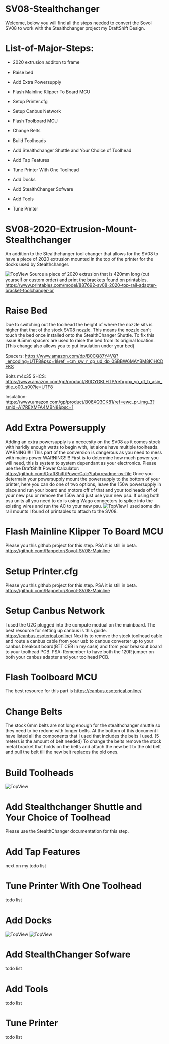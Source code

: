 # SV08-Stealthchanger
Welcome, below you will find all the steps needed to convert the Sovol SV08 to work with the Stealthchanger project my DraftShift Design.

# List-of-Major-Steps:
- 2020 extrusion additon to frame
* Raise bed
+ Add Extra Powersupply
- Flash Mainline Klipper To Board MCU
* Setup Printer.cfg
+ Setup Canbus Network
- Flash Toolboard MCU
* Change Belts
+ Build Toolheads
- Add Stealthchanger Shuttle and Your Choice of Toolhead
* Add Tap Features
+ Tune Printer With One Toolhead
- Add Docks
* Add StealthChanger Sofware
+ Add Tools
- Tune Printer

# SV08-2020-Extrusion-Mount-Stealthchanger
An addition to the Stealthchanger tool changer that allows for the SV08 to have a piece of 2020 extrusion mounted in the top of the printer for the docks used by Stealthchanger.

![TopView](https://github.com/game8078/SV08-2020-Extrusion-Mount-Stealthchanger-/blob/main/photos/TopdownView%231.PNG)
Source a piece of 2020 extrusion that is 420mm long (cut yourself or custom order) and print the brackets found on printables. https://www.printables.com/model/887692-sv08-2020-top-rail-adapter-bracket-toolchanger-or  

# Raise Bed
Due to switching out the toolhead the height of where the nozzle sits is higher that that of the stock SV08 nozzle. This means the nozzle can't touch the bed once installed onto the StealthChanger Shuttle. To fix this issue 9.5mm spacers are used to raise the bed from its original location. (This change also allows you to put insulation under your bed)

Spacers: https://www.amazon.com/dp/B0CQ87Y4VQ?_encoding=UTF8&psc=1&ref_=cm_sw_r_cp_ud_dp_0SBBW6MAYBM8K1HCDFKS 

Bolts m4x35 SHCS: https://www.amazon.com/gp/product/B0CYGKLHTP/ref=ppx_yo_dt_b_asin_title_o00_s00?ie=UTF8 

Insulation: https://www.amazon.com/gp/product/B08XQ3CK81/ref=ewc_pr_img_3?smid=A17REXMFA4MBN8&psc=1 

# Add Extra Powersupply
Adding an extra powersupply is a neccesity on the SV08 as it comes stock with harldly enough watts to begin with, let alone have multiple toolheads. WARNING!!!!! This part of the conversion is dangerous as you need to mess with mains power  WARNING!!!!! First is to determine how much power you will need, this is system to system dependant as your electronics. Please use the DraftShift Power Calculator: https://github.com/DraftShift/PowerCalc?tab=readme-ov-file 
Once you determain your powersupply mount the powersupply to the bottom of your printer, here you can do one of two options, leave the 150w powersupply in place and run your board and motors off of that and your toolheads off of your new psu or remove the 150w and just use your new psu. If using both psu units all you need to do is using Wago connectors to splice into the existing wires and run the AC to your new psu. 
![TopView](https://github.com/game8078/SV08-Stealthchanger/blob/main/photos/Added%20Powersupply.jpg)
I used some din rail mounts I found of printables to attach to the SV08.
# Flash Mainline Klipper To Board MCU
Please you this github project for this step. PSA it is still in beta. https://github.com/Rappetor/Sovol-SV08-Mainline 
# Setup Printer.cfg
Please you this github project for this step. PSA it is still in beta. https://github.com/Rappetor/Sovol-SV08-Mainline 
# Setup Canbus Network
I used the U2C plugged into the compute modual on the mainboard. 
The best resource for setting up canbus is this guide. https://canbus.esoterical.online/ 
Next is to remove the stock toolhead cable and route a canbus cable from your usb to canbus converter up to your canbus breakout board(BTT CEB in my case) and from your breakout board to your toolhead PCB. PSA: Remember to have both the 120R jumper on both your canbus adapter and your toolhead PCB.
# Flash Toolboard MCU
The best resource for this part is https://canbus.esoterical.online/ 
# Change Belts
The stock 6mm belts are not long enough for the stealthchanger shuttle so they need to be redone with longer belts. At the bottom of this document I have listed all the components that I used that includes the belts I used. (5 meters is the amount of belt needed)
To change the belts remove the stock metal bracket that holds on the belts and attach the new belt to the old belt and pull the belt till the new belt replaces the old ones. 
# Build Toolheads
![TopView](https://github.com/game8078/SV08-2020-Extrusion-Mount-Stealthchanger-/blob/main/photos/Hummingbird%20Extruder.jpg)
# Add Stealthchanger Shuttle and Your Choice of Toolhead
Please use the StealthChanger documentation for this step.
# Add Tap Features
next on my todo list
# Tune Printer With One Toolhead
todo list
# Add Docks
![TopView](https://github.com/game8078/SV08-2020-Extrusion-Mount-Stealthchanger-/blob/main/photos/Modular%20Docks%20on%202020%20Extrusion.jpg)
![TopView](https://github.com/game8078/SV08-2020-Extrusion-Mount-Stealthchanger-/blob/main/photos/Modular%20Docks%20With%20Tools.jpg)
# Add StealthChanger Sofware
todo list
# Add Tools
todo list
# Tune Printer
todo list
